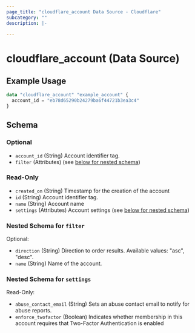 ```yaml
---
page_title: "cloudflare_account Data Source - Cloudflare"
subcategory: ""
description: |-
  
---
```


# cloudflare_account (Data Source)



## Example Usage

```terraform
data "cloudflare_account" "example_account" {
  account_id = "eb78d65290b24279ba6f44721b3ea3c4"
}
```

<!-- schema generated by tfplugindocs -->
## Schema

### Optional

- `account_id` (String) Account identifier tag.
- `filter` (Attributes) (see [below for nested schema](#nestedatt--filter))

### Read-Only

- `created_on` (String) Timestamp for the creation of the account
- `id` (String) Account identifier tag.
- `name` (String) Account name
- `settings` (Attributes) Account settings (see [below for nested schema](#nestedatt--settings))

<a id="nestedatt--filter"></a>
### Nested Schema for `filter`

Optional:

- `direction` (String) Direction to order results.
Available values: "asc", "desc".
- `name` (String) Name of the account.


<a id="nestedatt--settings"></a>
### Nested Schema for `settings`

Read-Only:

- `abuse_contact_email` (String) Sets an abuse contact email to notify for abuse reports.
- `enforce_twofactor` (Boolean) Indicates whether membership in this account requires that
Two-Factor Authentication is enabled


